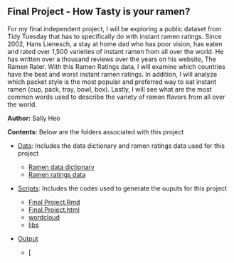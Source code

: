 ## Final Project - How Tasty is your ramen? 

For my final independent project, I will be exploring a public dataset  from Tidy Tuesday that has to specifically do with instant ramen ratings.  Since 2002, Hans Lienesch, a stay at home dad who has poor vision, has eaten and rated over 1,500 varieties of instant ramen from all over the world. He has written over a thousand reviews over the years on his website, The Ramen Rater. With this Ramen Ratings data, I will examine which countries have the best and worst instant ramen ratings. In addition, I will analyze which packet style is the most popular and preferred way to eat instant ramen (cup, pack, tray, bowl, box). Lastly, I will see what are the most common words used to describe the variety of ramen flavors from all over the world.


**Author:** Sally Heo

**Contents:** Below are the folders associated with this project

* [Data](https://github.com/Biol551-CSUN/Sally_Final_Project/tree/main/Data): Includes the data dictionary and ramen ratings data used for this project
  * [Ramen data dictionary](https://github.com/Biol551-CSUN/Sally_Final_Project/blob/main/Data/Ramen_data_dictionary.csv)
  * [Ramen ratings data](https://github.com/Biol551-CSUN/Sally_Final_Project/blob/main/Data/ramen_ratings.csv)

* [Scripts](https://github.com/Biol551-CSUN/Sally_Final_Project/tree/main/Scripts): Includes the codes used to generate the ouputs for this project
  * [Final Project.Rmd](https://github.com/Biol551-CSUN/Sally_Final_Project/blob/main/Scripts/Ramen_Final_Project.Rmd)
  * [Final.Project.html](https://github.com/Biol551-CSUN/Sally_Final_Project/blob/main/Scripts/Ramen_Final_Project.html)
  * [wordcloud](https://github.com/Biol551-CSUN/Sally_Final_Project/tree/main/Scripts/cloud_files)
  * [libs](https://github.com/Biol551-CSUN/Sally_Final_Project/tree/main/Scripts/libs)
 
 * [Output](https://github.com/Biol551-CSUN/Sally_Final_Project/tree/main/Output)
   * [
